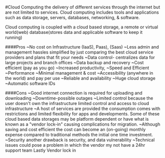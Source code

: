 #Cloud Computing
the delivery of different services through the internet but are not limited to services.
Cloud computing includes tools and applications such as data storage, servers, databases,
networking, & software.

Cloud computing is coupled with a cloud based storage, a remote or virtual world(web)
database(stores data and applicable software to keep it running)

####Pros
~No cost on Infrastructure (IaaS), Paas), (Saas)
~Less admin and management hassles
simplified by just comparing the best cloud service providers and plans that fit your needs
~Data control- centralizes data for large projects and branch offices
~Data backup and recovery
~Cost efficient (pay as you go)
~Increased productivity,
~Speed and Efficient
~Performance
~Minimal management & cost
~Accessibility (anywhere in the world) and pay per use
~Reliable and availability
~Huge cloud storage
~Automatic software IDs

####Cons
~Good internet connection is required for uploading and downloading
~Downtime-possible outages
~Limited control because the user doesn't own the infrastructure limited control
and access to cloud infrastructure
~A host of services are provided the consumption comes with restrictions
and limited flexibility for apps and developments. Some of these cloud based data storages may be platform
dependent or have what is known as a "vendor lock-in" causing complications for migration.
~Although saving and cost efficient the cost can become an (on-going) monthly expense compared
to traditional methods the initial one time investment.
~Security another drawback is security, and data vulnerability
~Technical issues could pose a problem in which the vendor my not have a 24hr support team
Lastly Vendor lock in
